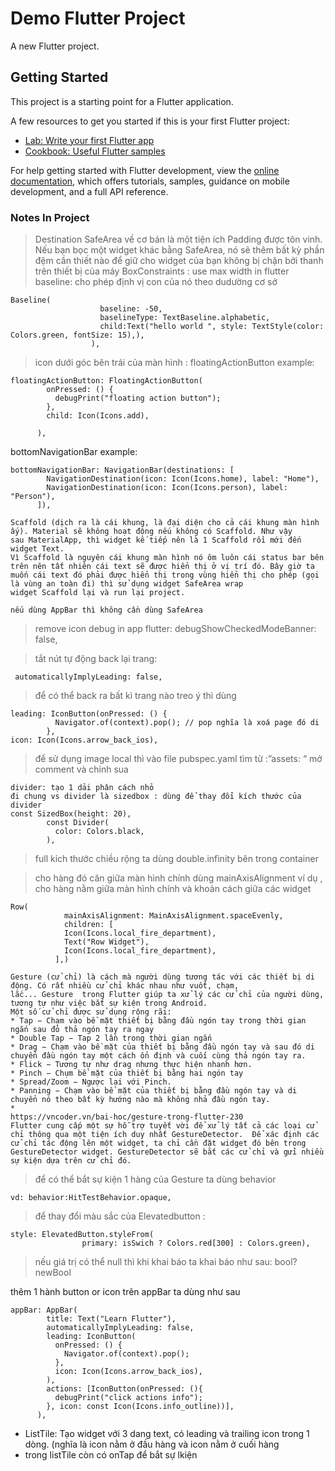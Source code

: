 # Demo Flutter Project 

A new Flutter project.

## Getting Started

This project is a starting point for a Flutter application.

A few resources to get you started if this is your first Flutter project:

- [Lab: Write your first Flutter app](https://docs.flutter.dev/get-started/codelab)
- [Cookbook: Useful Flutter samples](https://docs.flutter.dev/cookbook)

For help getting started with Flutter development, view the
[online documentation](https://docs.flutter.dev/), which offers tutorials,
samples, guidance on mobile development, and a full API reference.

### Notes In Project

>Destination
>SafeArea về cơ bản là một tiện ích Padding được tôn vinh. Nếu bạn bọc một widget khác bằng SafeArea, nó sẽ thêm bất kỳ phần đệm cần thiết nào để giữ cho widget của bạn không bị chặn bởi thanh trên thiết bị của máy
>BoxConstraints : use max width in flutter
>baseline: cho phép định vị con của nó theo dudường cơ sở 
```
Baseline(
                    baseline: -50,
                    baselineType: TextBaseline.alphabetic,
                    child:Text("hello world ", style: TextStyle(color: Colors.green, fontSize: 15),),
                  ),
```
>icon dưới góc bên trái của màn hình : floatingActionButton
example:
```
floatingActionButton: FloatingActionButton(
        onPressed: () {
          debugPrint("floating action button");
        },
        child: Icon(Icons.add),
      
      ),
```

bottomNavigationBar
example: 
```
bottomNavigationBar: NavigationBar(destinations: [
        NavigationDestination(icon: Icon(Icons.home), label: "Home"),
        NavigationDestination(icon: Icon(Icons.person), label: "Person"),
      ]),

```
```
Scaffold (dịch ra là cái khung, là đại diện cho cả cái khung màn hình ấy). Material sẽ không hoạt động nếu không có Scaffold. Như vậy sau MaterialApp, thì widget kế tiếp nên là 1 Scaffold rồi mới đến widget Text.
Vì Scaffold là nguyên cái khung màn hình nó ôm luôn cái status bar bên trên nên tất nhiên cái text sẽ được hiển thị ở vị trí đó. Bây giờ ta muốn cái text đó phải được hiển thị trong vùng hiển thị cho phép (gọi là vùng an toàn đi) thì sử dụng widget SafeArea wrap widget Scaffold lại và run lại project.

nếu dùng AppBar thì không cần dùng SafeArea 
```

>remove icon debug in app flutter: debugShowCheckedModeBanner: false,


>tắt nút tự động back lại trang: 
```
 automaticallyImplyLeading: false,
```

>để có thể back ra bất kì trang nào treo ý thì dùng

```
leading: IconButton(onPressed: () {
          Navigator.of(context).pop(); // pop nghĩa là xoá page đó di
        },
icon: Icon(Icons.arrow_back_ios),
```


>để sử dụng image local thì vào file pubspec.yaml tìm từ :”assets: “ mở comment và chỉnh sua

```
divider: tạo 1 dải phân cách nhỏ
đi chung vs divider là sizedbox : dùng để thay đổi kích thước của divider
const SizedBox(height: 20),
        const Divider(
          color: Colors.black,
        ),
```

>full kích thước chiều rộng ta dùng double.infinity bên trong container

>cho hàng đó căn giữa màn hình chính dùng mainAxisAlignment 
ví dụ , cho hàng nằm giữa màn hình chính và khoản cách giữa các widget 
```
Row(
            mainAxisAlignment: MainAxisAlignment.spaceEvenly,
            children: [
            Icon(Icons.local_fire_department),
            Text("Row Widget"),
            Icon(Icons.local_fire_department),
          ],)
```


```
Gesture (cử chỉ) là cách mà người dùng tương tác với các thiết bị di động. Có rất nhiều cử chỉ khác nhau như vuốt, chạm, lắc... Gesture  trong Flutter giúp ta xử lý các cử chỉ của người dùng, tương tự như việc bắt sự kiện trong Android.
Một số cử chỉ được sử dụng rộng rãi:
* Tap − Chạm vào bề mặt thiết bị bằng đầu ngón tay trong thời gian ngắn sau đỏ thả ngón tay ra ngay
* Double Tap − Tap 2 lần trong thời gian ngắn
* Drag − Chạm vào bề mặt của thiết bị bằng đầu ngón tay và sau đó di chuyển đầu ngón tay một cách ổn định và cuối cùng thả ngón tay ra.
* Flick − Tương tự như drag nhưng thực hiện nhanh hơn.
* Pinch − Chụm bề mặt của thiết bị bằng hai ngón tay
* Spread/Zoom − Ngược lại với Pinch.
* Panning − Chạm vào bề mặt của thiết bị bằng đầu ngón tay và di chuyển nó theo bất kỳ hướng nào mà không nhả đầu ngón tay.
* 
https://vncoder.vn/bai-hoc/gesture-trong-flutter-230
Flutter cung cấp một sự hỗ trợ tuyết vời để xử lý tất cả các loại cử chỉ thông qua một tiện ích duy nhất GestureDetector.  Để xác định các cử chỉ tác động lên một widget, ta chỉ cần đặt widget đó bên trong GestureDetector widget. GestureDetector sẽ bắt các cử chỉ và gửi nhiều sự kiện dựa trên cử chỉ đó.
```

>để có thể bắt sự kiện 1 hàng của Gesture ta dùng  behavior
```
vd: behavior:HitTestBehavior.opaque,
```

>để thay đổi màu sắc của Elevatedbutton : 
```
style: ElevatedButton.styleFrom(
                primary: isSwich ? Colors.red[300] : Colors.green),
```

>nếu giá trị có thể null thì khi khai báo ta khai báo như sau: bool? newBool

thêm 1 hành button or icon trên appBar ta dùng như sau
```
appBar: AppBar(
        title: Text("Learn Flutter"),
        automaticallyImplyLeading: false,
        leading: IconButton(
          onPressed: () {
            Navigator.of(context).pop();
          },
          icon: Icon(Icons.arrow_back_ios),
        ),
        actions: [IconButton(onPressed: (){
          debugPrint("click actions info");
        }, icon: const Icon(Icons.info_outline))],
      ),
```


* ListTile: Tạo widget với 3 dang text, có leading và trailing icon trong 1 dòng. (nghĩa là icon nằm ở đầu hàng và icon nằm ở cuối hàng
* trong listTile còn có onTap để bắt sự lkiện